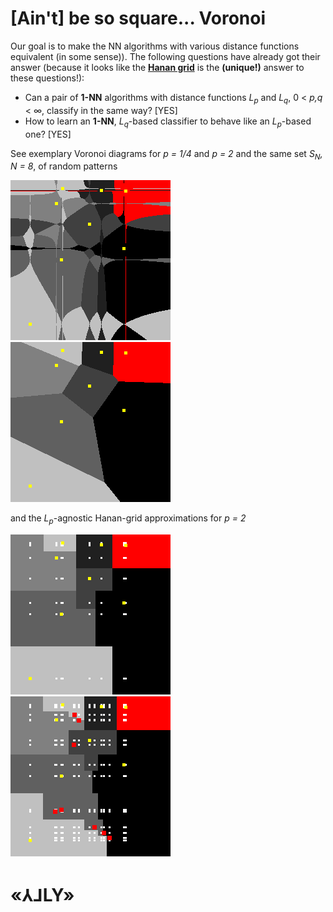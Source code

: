 # [Ain't] be so square... Voronoi

Our goal is to make the NN algorithms with various distance functions equivalent (in some sense)).
The following questions have already got their answer 
(because it looks like the **[Hanan grid](https://en.wikipedia.org/wiki/Hanan_grid)** is the **(unique!)** answer to these questions!):
- Can a pair of **1-NN** algorithms with distance functions *L<sub>p</sub>* and *L<sub>q</sub>*, 0 < *p,q* < ∞, classify in the same way? [YES]
- How to learn an **1-NN**, *L<sub>q*</sub>-based classifier to behave like an *L<sub>p*</sub>-based one? [YES]

See exemplary Voronoi diagrams for *p = 1/4* and *p = 2* and the same set *S<sub>N</sub>, N = 8*, of random patterns

![Lp, p = .25](./samples/0.25.png) ![Lp, p = 2](./samples/2.png) 

and the *L<sub>p</sub>*-agnostic Hanan-grid approximations for *p = 2*

![Lq-agnostic](./samples/2A.png) ![Lq-agnostic&improved](./samples/2AI.png)

# «⅄⅃LY»